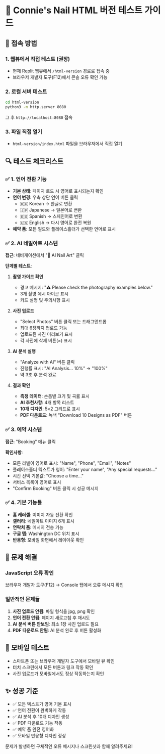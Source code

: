 # 🧪 Connie's Nail HTML 버전 테스트 가이드

## 📍 접속 방법

### 1. 웹뷰에서 직접 테스트 (권장)
- 현재 Replit 웹뷰에서 `/html-version` 경로로 접속 중
- 브라우저 개발자 도구(F12)에서 콘솔 오류 확인 가능

### 2. 로컬 서버 테스트
```bash
cd html-version
python3 -m http.server 8080
```
그 후 `http://localhost:8080` 접속

### 3. 파일 직접 열기
- `html-version/index.html` 파일을 브라우저에서 직접 열기

## 🔍 테스트 체크리스트

### ✅ 1. 언어 전환 기능
- **기본 상태**: 페이지 로드 시 영어로 표시되는지 확인
- **언어 변경**: 우측 상단 언어 버튼 클릭
  - 🇰🇷 Korean → 한글로 변환
  - 🇯🇵 Japanese → 일본어로 변환  
  - 🇪🇸 Spanish → 스페인어로 변환
  - 🇺🇸 English → 다시 영어로 완전 복원
- **예약 폼**: 모든 필드와 플레이스홀더가 선택한 언어로 표시

### ✅ 2. AI 네일아트 시스템
**접근**: 네비게이션에서 "🤖 AI Nail Art" 클릭

**단계별 테스트**:
1. **촬영 가이드 확인**
   - 경고 메시지: "⚠️ Please check the photography examples below."
   - 3개 촬영 예시 아이콘 표시
   - 카드 설명 및 주의사항 표시

2. **사진 업로드**
   - "Select Photos" 버튼 클릭 또는 드래그앤드롭
   - 최대 6장까지 업로드 가능
   - 업로드된 사진 미리보기 표시
   - 각 사진에 삭제 버튼(×) 표시

3. **AI 분석 실행**
   - "Analyze with AI" 버튼 클릭
   - 진행률 표시: "AI Analysis... 10%" → "100%"
   - 약 3초 후 분석 완료

4. **결과 확인**
   - **측정 데이터**: 손톱별 크기 및 곡률 표시
   - **AI 추천사항**: 4개 항목 리스트
   - **10개 디자인**: 5×2 그리드로 표시
   - **PDF 다운로드**: 녹색 "Download 10 Designs as PDF" 버튼

### ✅ 3. 예약 시스템
**접근**: "Booking" 메뉴 클릭

**확인사항**:
- 모든 라벨이 영어로 표시: "Name", "Phone", "Email", "Notes"
- 플레이스홀더 텍스트가 영어: "Enter your name", "Any special requests..."
- 시간 선택 기본값: "Choose a time..."
- 서비스 목록이 영어로 표시
- "Confirm Booking" 버튼 클릭 시 성공 메시지

### ✅ 4. 기본 기능들
- **홈 캐러셀**: 이미지 자동 전환 확인
- **갤러리**: 네일아트 이미지 6개 표시
- **연락처 폼**: 메시지 전송 기능
- **구글 맵**: Washington DC 위치 표시
- **반응형**: 모바일 화면에서 레이아웃 확인

## 🔧 문제 해결

### JavaScript 오류 확인
브라우저 개발자 도구(F12) → Console 탭에서 오류 메시지 확인

### 일반적인 문제들
1. **사진 업로드 안됨**: 파일 형식을 jpg, png 확인
2. **언어 전환 안됨**: 페이지 새로고침 후 재시도
3. **AI 분석 버튼 안보임**: 최소 1장 사진 업로드 필요
4. **PDF 다운로드 안됨**: AI 분석 완료 후 버튼 활성화

## 📱 모바일 테스트
- 스마트폰 또는 브라우저 개발자 도구에서 모바일 뷰 확인
- 터치 스크린에서 모든 버튼과 링크 작동 확인
- 사진 업로드가 모바일에서도 정상 작동하는지 확인

## ✨ 성공 기준
- ✅ 모든 텍스트가 영어 기본 표시
- ✅ 언어 전환이 완벽하게 작동
- ✅ AI 분석 후 10개 디자인 생성
- ✅ PDF 다운로드 기능 작동
- ✅ 예약 폼 완전 영어화
- ✅ 모바일 반응형 디자인 정상

문제가 발생하면 구체적인 오류 메시지나 스크린샷과 함께 알려주세요!